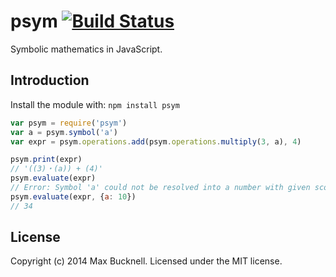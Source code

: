 # psym [![Build Status](https://secure.travis-ci.org/maxbucknell/psym.png?branch=master)](http://travis-ci.org/maxbucknell/psym)

Symbolic mathematics in JavaScript.

## Introduction

Install the module with: `npm install psym`

```javascript
var psym = require('psym')
var a = psym.symbol('a')
var expr = psym.operations.add(psym.operations.multiply(3, a), 4)

psym.print(expr)
// '((3)・(a)) + (4)'
psym.evaluate(expr)
// Error: Symbol 'a' could not be resolved into a number with given scope
psym.evaluate(expr, {a: 10})
// 34
```

## License
Copyright (c) 2014 Max Bucknell. Licensed under the MIT license.
